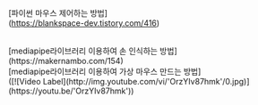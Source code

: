 [파이썬 마우스 제어하는 방법] <br>(https://blankspace-dev.tistory.com/416)

<br>
[mediapipe라이브러리 이용하여 손 인식하는 방법] <br>(https://makernambo.com/154)

<br>
[mediapipe라이브러리 이용하여 가상 마우스 만드는 방법] <br>([![Video Label](http://img.youtube.com/vi/'OrzYIv87hmk'/0.jpg)](https://youtu.be/'OrzYIv87hmk'))
